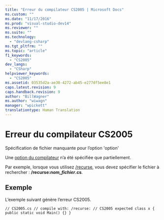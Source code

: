 ```yaml
---
title: "Erreur du compilateur CS2005 | Microsoft Docs"
ms.custom: ""
ms.date: "11/17/2016"
ms.prod: "visual-studio-dev14"
ms.reviewer: ""
ms.suite: ""
ms.technology: 
  - "devlang-csharp"
ms.tgt_pltfrm: ""
ms.topic: "article"
f1_keywords: 
  - "CS2005"
dev_langs: 
  - "CSharp"
helpviewer_keywords: 
  - "CS2005"
ms.assetid: 03535d2a-ae30-4272-ab45-e277df5ee8e1
caps.latest.revision: 9
caps.handback.revision: 9
author: "BillWagner"
ms.author: "wiwagn"
manager: "wpickett"
translationtype: Human Translation
---
```

# Erreur du compilateur CS2005
Spécification de fichier manquante pour l’option 'option'  
  
 Une [option du compilateur](../../csharp/language-reference/compiler-options/index.md) n’a été spécifiée que partiellement.  
  
 Par exemple, lorsque vous utilisez [\/recurse](../../csharp/language-reference/compiler-options/recurse-compiler-option.md), vous devez spécifier le fichier à rechercher : **\/recurse:***nom\_fichier***.cs**.  
  
## Exemple  
 L’exemple suivant génère l’erreur CS2005.  
  
```  
// CS2005.cs // compile with: /recurse: // CS2005 expected class x { public static void Main() {} }  
```